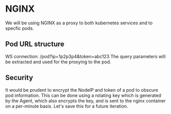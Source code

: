 # NGINX
We will be using NGINX as a proxy to both kubernetes services and to specfic pods.
## Pod URL structure
WS connection:
/pod?ip=1p2p3p4&token=abc123
The query parameters will be extracted and used for the proxying to the pod.
## Security
It would be prudent to encrypt the NodeIP and token of a pod to obscure pod information. This can be done using a rotating key which is generated by the Agent, which also encrypts the key, and is sent to the nginx container on a per-minute basis. Let's save this for a future iteration.